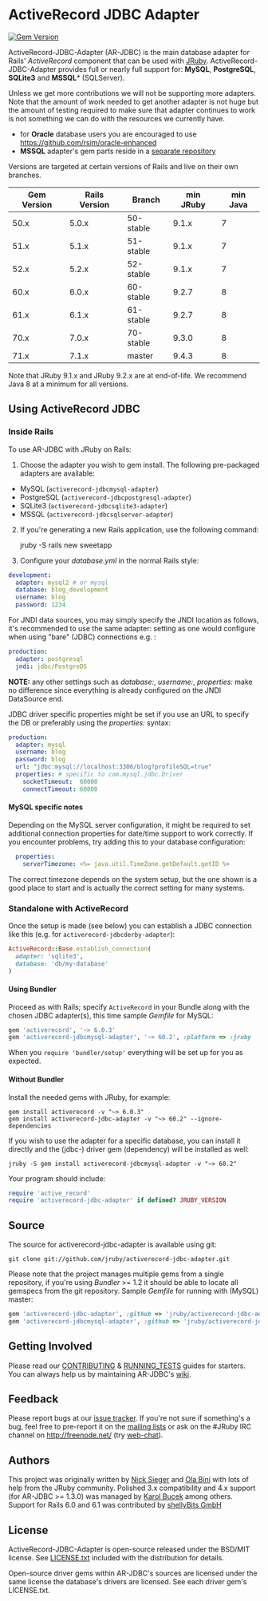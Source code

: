 # ActiveRecord JDBC Adapter

[![Gem Version](https://badge.fury.io/rb/activerecord-jdbc-adapter.svg)][7]

ActiveRecord-JDBC-Adapter (AR-JDBC) is the main database adapter for Rails'
*ActiveRecord* component that can be used with [JRuby][0].
ActiveRecord-JDBC-Adapter provides full or nearly full support for:
**MySQL**, **PostgreSQL**, **SQLite3** and **MSSQL*** (SQLServer).

Unless we get more contributions we will not be supporting more adapters.
Note that the amount of work needed to get another adapter is not huge but
the amount of testing required to make sure that adapter continues to work
is not something we can do with the resources we currently have.

- for **Oracle** database users you are encouraged to use
  https://github.com/rsim/oracle-enhanced
- **MSSQL** adapter's gem parts reside in a [separate repository][8]

Versions are targeted at certain versions of Rails and live on their own branches.

| Gem Version | Rails Version | Branch    | min JRuby | min Java |
| ----------- | ------------- | --------- | --------- | -------- |
| 50.x        | 5.0.x         | 50-stable | 9.1.x     | 7        |
| 51.x        | 5.1.x         | 51-stable | 9.1.x     | 7        |
| 52.x        | 5.2.x         | 52-stable | 9.1.x     | 7        |
| 60.x        | 6.0.x         | 60-stable | 9.2.7     | 8        |
| 61.x        | 6.1.x         | 61-stable | 9.2.7     | 8        |
| 70.x        | 7.0.x         | 70-stable | 9.3.0     | 8        |
| 71.x        | 7.1.x         | master    | 9.4.3     | 8        |

Note that JRuby 9.1.x and JRuby 9.2.x are at end-of-life. We recommend Java 8
at a minimum for all versions.

## Using ActiveRecord JDBC

### Inside Rails

To use AR-JDBC with JRuby on Rails:

1. Choose the adapter you wish to gem install. The following pre-packaged
adapters are available:

  - MySQL (`activerecord-jdbcmysql-adapter`)
  - PostgreSQL (`activerecord-jdbcpostgresql-adapter`)
  - SQLite3 (`activerecord-jdbcsqlite3-adapter`)
  - MSSQL (`activerecord-jdbcsqlserver-adapter`)

2. If you're generating a new Rails application, use the following command:

    jruby -S rails new sweetapp

3. Configure your *database.yml* in the normal Rails style:

```yml
development:
  adapter: mysql2 # or mysql
  database: blog_development
  username: blog
  password: 1234
```

For JNDI data sources, you may simply specify the JNDI location as follows, it's
recommended to use the same adapter: setting as one would configure when using
"bare" (JDBC) connections e.g. :

```yml
production:
  adapter: postgresql
  jndi: jdbc/PostgreDS
```

**NOTE:** any other settings such as *database:*, *username:*, *properties:* make
no difference since everything is already configured on the JNDI DataSource end.

JDBC driver specific properties might be set if you use an URL to specify the DB
or preferably using the *properties:* syntax:

```yml
production:
  adapter: mysql
  username: blog
  password: blog
  url: "jdbc:mysql://localhost:3306/blog?profileSQL=true"
  properties: # specific to com.mysql.jdbc.Driver
    socketTimeout:  60000
    connectTimeout: 60000
```

#### MySQL specific notes

Depending on the MySQL server configuration, it might be required to set
additional connection properties for date/time support to work correctly. If you
encounter problems, try adding this to your database configuration:

```yml
  properties:
    serverTimezone: <%= java.util.TimeZone.getDefault.getID %>
```

The correct timezone depends on the system setup, but the one shown is a good
place to start and is actually the correct setting for many systems.


### Standalone with ActiveRecord

Once the setup is made (see below) you can establish a JDBC connection like this
(e.g. for `activerecord-jdbcderby-adapter`):

```ruby
ActiveRecord::Base.establish_connection(
  adapter: 'sqlite3',
  database: 'db/my-database'
)
```

#### Using Bundler

Proceed as with Rails; specify `ActiveRecord` in your Bundle along with the
chosen JDBC adapter(s), this time sample *Gemfile* for MySQL:

```ruby
gem 'activerecord', '~> 6.0.3'
gem 'activerecord-jdbcmysql-adapter', '~> 60.2', :platform => :jruby
```

When you `require 'bundler/setup'` everything will be set up for you as expected.

#### Without Bundler

Install the needed gems with JRuby, for example:

    gem install activerecord -v "~> 6.0.3"
    gem install activerecord-jdbc-adapter -v "~> 60.2" --ignore-dependencies

If you wish to use the adapter for a specific database, you can install it
directly and the (jdbc-) driver gem (dependency) will be installed as well:

    jruby -S gem install activerecord-jdbcmysql-adapter -v "~> 60.2"

Your program should include:

```ruby
require 'active_record'
require 'activerecord-jdbc-adapter' if defined? JRUBY_VERSION
```

## Source

The source for activerecord-jdbc-adapter is available using git:

    git clone git://github.com/jruby/activerecord-jdbc-adapter.git

Please note that the project manages multiple gems from a single repository,
if you're using *Bundler* >= 1.2 it should be able to locate all gemspecs from
the git repository. Sample *Gemfile* for running with (MySQL) master:

```ruby
gem 'activerecord-jdbc-adapter', :github => 'jruby/activerecord-jdbc-adapter'
gem 'activerecord-jdbcmysql-adapter', :github => 'jruby/activerecord-jdbc-adapter'
```

## Getting Involved

Please read our [CONTRIBUTING](CONTRIBUTING.md) & [RUNNING_TESTS](RUNNING_TESTS.md)
guides for starters. You can always help us by maintaining AR-JDBC's [wiki][5].

## Feedback

Please report bugs at our [issue tracker][3]. If you're not sure if
something's a bug, feel free to pre-report it on the [mailing lists][1] or
ask on the #JRuby IRC channel on http://freenode.net/ (try [web-chat][6]).

## Authors

This project was originally written by [Nick Sieger](http://github.com/nicksieger)
and [Ola Bini](http://github.com/olabini) with lots of help from the JRuby community.
Polished 3.x compatibility and 4.x support (for AR-JDBC >= 1.3.0) was managed by
[Karol Bucek](http://github.com/kares) among others. Support for Rails 6.0 and 6.1 was
contributed by [shellyBits GmbH](https://shellybits.ch/)

## License

ActiveRecord-JDBC-Adapter is open-source released under the BSD/MIT license.
See [LICENSE.txt](LICENSE.txt) included with the distribution for details.

Open-source driver gems within AR-JDBC's sources are licensed under the same
license the database's drivers are licensed. See each driver gem's LICENSE.txt.

[0]: http://www.jruby.org/
[1]: http://jruby.org/community
[2]: http://github.com/jruby/activerecord-jdbc-adapter/blob/master/activerecord-jdbcmssql-adapter
[3]: https://github.com/jruby/activerecord-jdbc-adapter/issues
[4]: http://github.com/nicksieger/activerecord-cachedb-adapter
[5]: https://github.com/jruby/activerecord-jdbc-adapter/wiki
[6]: https://webchat.freenode.net/?channels=#jruby
[7]: http://badge.fury.io/rb/activerecord-jdbc-adapter
[8]: https://github.com/jruby/activerecord-jdbcsqlserver-adapter
